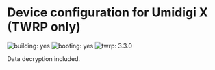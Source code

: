 # Device configuration for Umidigi X (TWRP only)

![building: yes](https://img.shields.io/badge/building:-yes-green.svg "building-yes")
![booting: yes](https://img.shields.io/badge/booting:-yes-green.svg "booting-yes")
![twrp: 3.3.0](https://img.shields.io/badge/twrp:-3.3.0-green.svg "twrp-3.3.0")

Data decryption included.
